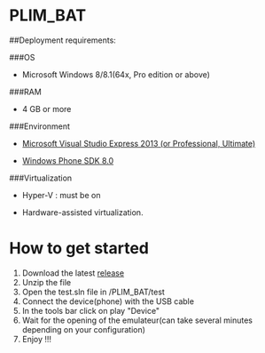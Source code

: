 PLIM_BAT
========	 



##Deployment requirements:

###OS 

* Microsoft Windows 8/8.1(64x, Pro edition or above)

###RAM

* 4 GB or more

###Environment 

* [Microsoft Visual Studio Express 2013 (or Professional, Ultimate)](http://www.visualstudio.com/fr-fr/downloads#d-express-windows-8)

* [Windows Phone SDK 8.0](http://www.microsoft.com/en-us/download/details.aspx?id=35471)

###Virtualization

* Hyper-V : must be on

* Hardware-assisted virtualization.

How to get started
========	

1. Download the latest [release](https://github.com/Akami7/PLIM_BAT/releases)
2. Unzip the file
3. Open the test.sln file in /PLIM_BAT/test
4. Connect the device(phone) with the USB cable
5. In the tools bar click on play "Device"
6. Wait for the opening of the emulateur(can take several minutes depending on your configuration)
7. Enjoy !!!
